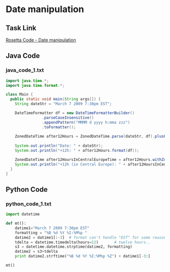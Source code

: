 # Date manipulation

## Task Link
[Rosetta Code - Date manipulation](https://rosettacode.org/wiki/Date_manipulation)

## Java Code
### java_code_1.txt
```java
import java.time.*;
import java.time.format.*;

class Main {  
  public static void main(String args[]) { 
    String dateStr = "March 7 2009 7:30pm EST";

    DateTimeFormatter df = new DateTimeFormatterBuilder()
				.parseCaseInsensitive()
				.appendPattern("MMMM d yyyy h:mma zzz")
				.toFormatter();
		
    ZonedDateTime after12Hours = ZonedDateTime.parse(dateStr, df).plusHours(12);
  
    System.out.println("Date: " + dateStr);
    System.out.println("+12h: " + after12Hours.format(df));

    ZonedDateTime after12HoursInCentralEuropeTime = after12Hours.withZoneSameInstant(ZoneId.of("CET"));
    System.out.println("+12h (in Central Europe): " + after12HoursInCentralEuropeTime.format(df));
  }
}

```

## Python Code
### python_code_1.txt
```python
import datetime

def mt():
	datime1="March 7 2009 7:30pm EST"
	formatting = "%B %d %Y %I:%M%p "
	datime2 = datime1[:-3]  # format can't handle "EST" for some reason
	tdelta = datetime.timedelta(hours=12)		# twelve hours..
	s3 = datetime.datetime.strptime(datime2, formatting)
	datime2 = s3+tdelta
	print datime2.strftime("%B %d %Y %I:%M%p %Z") + datime1[-3:]

mt()

```

